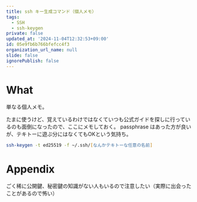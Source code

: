 ```yaml
---
title: ssh キー生成コマンド（個人メモ）
tags:
  - SSH
  - ssh-keygen
private: false
updated_at: '2024-11-04T12:32:53+09:00'
id: 05e9fb6b766bfefcc4f3
organization_url_name: null
slide: false
ignorePublish: false
---
```

# What

単なる個人メモ。

たまに使うけど、覚えているわけではなくていつも公式ガイドを探しに行っているのも面倒になったので、ここにメモしておく。
passphrase はあった方が良いが、テキトーに遊ぶ分にはなくてもOKという気持ち。

```zsh
ssh-keygen -t ed25519 -f ~/.ssh/[なんかテキトーな任意の名前]
```


# Appendix

ごく稀に公開鍵、秘密鍵の知識がない人もいるので注意したい（実際に出会ったことがあるので怖い）
